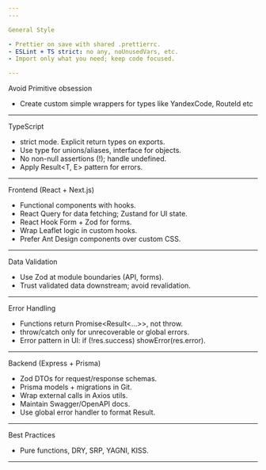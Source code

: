 ```yaml
---
---

General Style

- Prettier on save with shared .prettierrc.
- ESLint + TS strict: no any, noUnusedVars, etc.
- Import only what you need; keep code focused.

---
```


Avoid Primitive obsession

- Create custom simple wrappers for types like YandexCode, RouteId etc

---

TypeScript

- strict mode. Explicit return types on exports.
- Use type for unions/aliases, interface for objects.
- No non-null assertions (!); handle undefined.
- Apply Result<T, E> pattern for errors.

---

Frontend (React + Next.js)

- Functional components with hooks.
- React Query for data fetching; Zustand for UI state.
- React Hook Form + Zod for forms.
- Wrap Leaflet logic in custom hooks.
- Prefer Ant Design components over custom CSS.

---

Data Validation

- Use Zod at module boundaries (API, forms).
- Trust validated data downstream; avoid revalidation.

---

Error Handling

- Functions return Promise<Result<…>>, not throw.
- throw/catch only for unrecoverable or global errors.
- Error pattern in UI: if (!res.success) showError(res.error).

---

Backend (Express + Prisma)

- Zod DTOs for request/response schemas.
- Prisma models + migrations in Git.
- Wrap external calls in Axios utils.
- Maintain Swagger/OpenAPI docs.
- Use global error handler to format Result.

---

Best Practices

- Pure functions, DRY, SRP, YAGNI, KISS.

---
